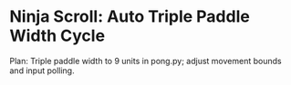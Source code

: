 # Ninja Scroll: Auto Triple Paddle Width Cycle
Plan: Triple paddle width to 9 units in pong.py; adjust movement bounds and input polling.
